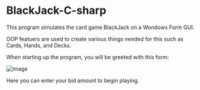# BlackJack-C-sharp

This program simulates the card game BlackJack on a Wondows Form GUI.

OOP featuers are used to create various things needed for this such as Cards, Hands, and Decks.

When starting up the program, you will be greeted with this form:

![image](https://user-images.githubusercontent.com/95401100/195230340-18fb6c54-5e3f-4da0-a9e3-dbc8b6892431.png)

Here you can enter your bid amount to begin playing.
